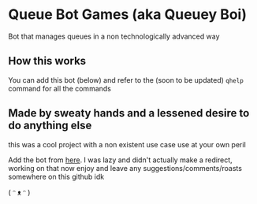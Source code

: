 # Queue Bot Games (aka Queuey Boi)

Bot that manages queues in a non technologically advanced way


## How this works

You can add this bot (below) and refer to the (soon to be updated) `qhelp` command for all the commands


## Made by sweaty hands and a lessened desire to do anything else

this was a cool project with a non existent use case
use at your own peril

Add the bot from [here](https://discord.com/api/oauth2/authorize?client_id=515330544968400937&permissions=8&redirect_uri=https%3A%2F%2Fdiscord.com&scope=bot).
I was lazy and didn't actually make a redirect, working on that now
enjoy and leave any suggestions/comments/roasts somewhere on this github idk

( ᵔ ᴥ ᵔ )
